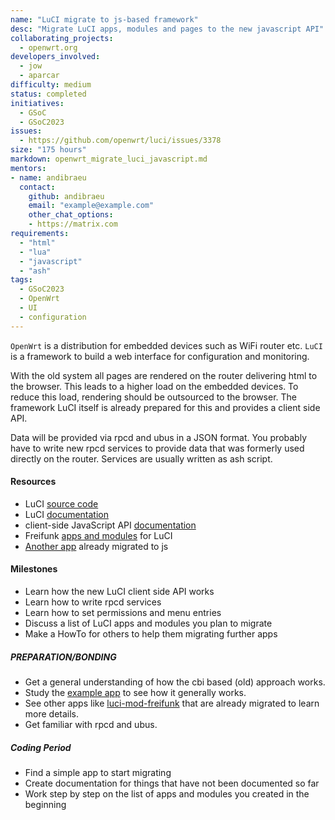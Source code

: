 ```yaml
---
name: "LuCI migrate to js-based framework"
desc: "Migrate LuCI apps, modules and pages to the new javascript API"
collaborating_projects:
  - openwrt.org
developers_involved:
  - jow
  - aparcar
difficulty: medium
status: completed
initiatives:
  - GSoC
  - GSoC2023
issues:
  - https://github.com/openwrt/luci/issues/3378
size: "175 hours"
markdown: openwrt_migrate_luci_javascript.md
mentors:
- name: andibraeu
  contact:
    github: andibraeu
    email: "example@example.com"
    other_chat_options:
    - https://matrix.com
requirements:
  - "html"
  - "lua"
  - "javascript"
  - "ash"
tags:
  - GSoC2023
  - OpenWrt
  - UI
  - configuration
---
```


`OpenWrt` is a distribution for embedded devices such as WiFi router etc. `LuCI` is a framework to build a web interface for configuration and monitoring.

With the old system all pages are rendered on the router delivering html to the browser. This leads to a higher load on the embedded devices. To reduce this load, rendering should be outsourced to the browser. The framework LuCI itself is already prepared for this and provides a client side API.

Data will be provided via rpcd and ubus in a JSON format. You probably have to write new rpcd services to provide data that was formerly used directly on the router. Services are usually written as ash script.

#### Resources

* LuCI [source code](https://github.com/openwrt/luci)
* LuCI [documentation](https://github.com/openwrt/luci/wiki/Documentation)
* client-side JavaScript API [documentation](https://openwrt.github.io/luci/jsapi/)
* Freifunk [apps and modules](https://github.com/freifunk/openwrt-packages) for LuCI
* [Another app](https://github.com/weimarnetz/packages/tree/brauhaus-19.07/utils/luci-app-weimarnetz) already migrated to js

#### Milestones

* Learn how the new LuCI client side API works
* Learn how to write rpcd services
* Learn how to set permissions and menu entries
* Discuss a list of LuCI apps and modules you plan to migrate
* Make a HowTo for others to help them migrating further apps


##### PREPARATION/BONDING

* Get a general understanding of how the cbi based (old) approach works.
* Study the [example app](https://github.com/openwrt/luci/tree/master/applications/luci-app-example) to see how it generally works.
* See other apps like [luci-mod-freifunk](https://github.com/freifunk/openwrt-packages/tree/master/modules/luci-mod-freifunk) that are already migrated to learn more details.
* Get familiar with rpcd and ubus.

##### Coding Period

* Find a simple app to start migrating
* Create documentation for things that have not been documented so far
* Work step by step on the list of apps and modules you created in the beginning
